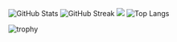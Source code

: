 

![GitHub Stats](https://github-readme-stats.vercel.app/api?username=coderlzw-cn&show_icons=true&count_private=true) ![GitHub Streak](https://github-readme-streak-stats.herokuapp.com/?user=coderlzw-cn) ![](https://stats.justsong.cn/api/juejin?id=1442986871241038)
![Top Langs](https://github-readme-stats.vercel.app/api/top-langs/?username=coderlzw-cn)






![trophy](https://github-profile-trophy.vercel.app/?username=coderlzw-cn)
